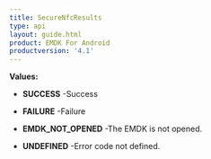 ```yaml
---
title: SecureNfcResults
type: api
layout: guide.html
product: EMDK For Android
productversion: '4.1'
---
```





**Values:**

* **SUCCESS** -Success

* **FAILURE** -Failure

* **EMDK_NOT_OPENED** -The EMDK is not opened.

* **UNDEFINED** -Error code not defined.












